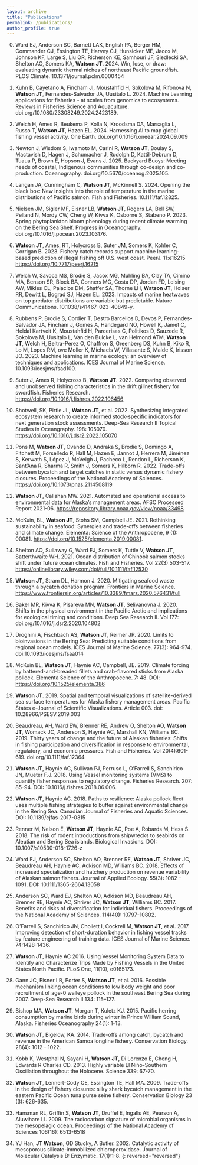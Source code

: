 ```yaml
---
layout: archive
title: "Publications"
permalink: /publications/
author_profile: true
---
```



0. Ward EJ, Anderson SC, Barnett LAK, English PA, Berger HM, Commander CJ, Essington TE, Harvey CJ, Hunsicker ME, Jacox M, Johnson KF, Large S, Liu OR, Richerson KE, Samhouri JF, Siedlecki SA, Shelton AO, Somers KA, **Watson JT**. 2024. Win, lose, or draw: evaluating dynamic thermal niches of northeast Pacific groundfish. PLOS Climate. 10.1371/journal.pclm.0000454

0. Kuhn B, Cayetano A, Fincham JI, Moustahfid H, Sokolova M, Rifonova N, **Watson JT**, Fernandes-Salvador JA, Uusitalo L. 2024. Machine Learning applications for fisheries - at scales from genomics to ecosystems. Reviews in Fisheries Science and Aquaculture. doi.org/10.1080/23308249.2024.2423189. 

0. Welch H, Ames R, Beukema P, Kolla N, Kroodsma DA, Marsaglia L, Russo T, **Watson JT**, Hazen EL. 2024. Harnessing AI to map global fishing vessel activity. One Earth. doi.org/10.1016/j.oneear.2024.09.009

0. Newton J, Wisdom S, Iwamoto M, Carini R, **Watson JT**, Boulay S, Mactavish D, Hagen J, Schumacher J, Rudolph D, Kattil-Debrum D, Tuaua P, Brown E, Hopson J, Evans J. 2025. Backyard Buoys: Meeting needs of coastal, Indigenous communities through co-design and co-production. Oceanography. doi.org/10.5670/oceanog.2025.105.
    
0. Langan JA, Cunningham C, **Watson JT**, McKinnell S. 2024. Opening the black box: New insights into the role of temperature in the marine distributions of Pacific salmon. Fish and Fisheries. 10.1111/faf.12825.

0. Nielsen JM, Sigler MF, Eisner LB, **Watson JT**, Rogers LA, Bell SW, Pelland N, Mordy CW, Cheng W, Kivva K, Osborne S, Stabeno P. 2023. Spring phytoplankton bloom phenology during recent climate warming on the Bering Sea Shelf. Progress in Oceanography. doi.org/10.1016/j.pocean.2023.103176.

0. **Watson JT**, Ames, RT, Holycross B, Suter JM, Somers K, Kohler C, Corrigan B. 2023. Fishery catch records support machine learning-based prediction of illegal fishing off U.S. west coast. PeerJ. 11:e16215 https://doi.org/10.7717/peerj.16215

0. Welch W, Savoca MS, Brodie S, Jacox MG, Muhling BA, Clay TA, Cimino MA, Benson SR, Block BA, Conners MG, Costa DP, Jordan FD, Leising AW, Mikles CL, Palacios DM, Shaffer SA, Thorne LH, **Watson JT**, Holser RR, Dewitt L, Bograd SJ, Hazen EL. 2023. Impacts of marine heatwaves on top predator distributions are variable but predictable. Nature Communications. 10.1038/s41467-023-40849-y.

0. Rubbens P, Brodie S, Cordier T, Destro Barcellos D, Devos P, Fernandes-Salvador JA, Fincham J, Gomes A, Handegard NO, Howell K, Jamet C, Heldal Kartveit K, Moustahfid H, Parcerisas C, Politikos D, Sauzede R, Sokolova M, Uusitalo L, Van den Bulcke L, van Helmond ATM, **Watson JT**, Welch H, Beltra-Perez O, Chaffron S, Greenberg DS, Kuhn B, Kiko R, Lo M, Lopes RM, ove Moller K, Michaels W, Villasante S, Malde K, Irisson JO. 2023. Machine learning in marine ecology: an overview of techniques and applications. ICES Journal of Marine Science. 10.1093/icesjms/fsad100.

0. Suter J, Ames R, Holycross B, **Watson JT**. 2022. Comparing observed and unobserved fishing characteristics in the drift gillnet fishery for swordfish. Fisheries Research. https://doi.org/10.1016/j.fishres.2022.106456

0. Shotwell, SK, Pirtle JL, **Watson JT**, et al. 2022. Synthesizing integrated ecosystem research to create informed stock-specific indicators for next generation stock assessments. Deep-Sea Research II Topical Studies in Oceangraphy. 198: 105070. https://doi.org/10.1016/j.dsr2.2022.105070

0. Pons M, **Watson JT**, Ovando D, Andraka S, Brodie S, Domingo A, Fitchett M, Forselledo R, Hall M, Hazen E, Jannot J, Herrera M, Jiménez S, Kerwath S, López J, McVeigh J, Pacheco L, Rendon L, Richerson K, Sant’Ana R, Sharma R, Smith J, Somers K, Hilborn R. 2022. Trade-offs between bycatch and target catches in static versus dynamic fishery closures. Proceedings of the National Academy of Sciences. https://doi.org/10.1073/pnas.2114508119
 
0. **Watson JT**, Callahan MW. 2021. Automated and operational access to environmental data for Alaska’s management areas. AFSC Processed Report 2021-06. https://repository.library.noaa.gov/view/noaa/33498

0. McKuin, BL, **Watson JT**, Stohs SM, Campbell JE. 2021. Rethinking sustainability in seafood: Synergies and trade-offs between fisheries and climate change. Elementa: Science of the Anthropocene, 9 (1): 00081. https://doi.org/10.1525/elementa.2019.00081.

0. Shelton AO, Sullaway G, Ward EJ, Somers K, Tuttle V, **Watson JT**, Satterthwaite WH. 2021. Ocean distribution of Chinook salmon stocks shift under future ocean climates. Fish and Fisheries. Vol 22(3):503-517. https://onlinelibrary.wiley.com/doi/full/10.1111/faf.12530

0. **Watson JT**, Stram DL, Harmon J. 2020. Mitigating seafood waste through a bycatch donation program. Frontiers in Marine Science. https://www.frontiersin.org/articles/10.3389/fmars.2020.576431/full

0. Baker MR, Kivva K, Pisareva MN, **Watson JT**, Selivanovna J. 2020. Shifts in the physical environment in the Pacific Arctic and implications for ecological timing and conditions. Deep Sea Research II. Vol 177: doi.org/10.1016/j.dsr2.2020.104802

0. Droghini A, Fischbach AS, **Watson JT**, Reimer JP. 2020. Limits to bioinvasions in the Bering Sea: Predicting suitable conditions from regional ocean models. ICES Journal of Marine Science. 77(3): 964-974. doi:10.1093/icesjms/fsaa014

0. McKuin BL, **Watson JT**, Haynie AC, Campbell, JE. 2019. Climate forcing by battered-and-breaded fillets and crab-flavored sticks from Alaska pollock. Elementa Science of the Anthropocene. 7: 48. DOI: https://doi.org/10.1525/elementa.386

0. **Watson JT**. 2019. Spatial and temporal visualizations of satellite-derived sea surface temperatures for Alaska fishery management areas. Pacific States e-Journal of Scientific Visualizations. Article 003. doi: 10.28966/PSESV.2019.003

0. Beaudreau, AH, Ward EW, Brenner RE, Andrew O, Shelton AO, **Watson JT**, Womack JC, Anderson S, Haynie AC, Marshall KN, Williams BC. 2019. Thirty years of change and the future of Alaskan fisheries: Shifts in fishing participation and diversification in response to environmental, regulatory, and economic pressures. Fish and Fisheries. Vol 20(4):601-619. doi.org/10.1111/faf.12364

0. **Watson JT**, Haynie AC, Sullivan PJ, Perruso L, O’Farrell S, Sanchirico JN, Mueter F.J. 2018. Using Vessel monitoring systems (VMS) to quantify fisher responses to regulatory change. Fisheries Research. 207: 85-94. DOI: 10.1016/j.fishres.2018.06.006.

0. **Watson JT**, Haynie AC. 2018. Paths to resilience: Alaska pollock fleet uses multiple fishing strategies to buffer against environmental change in the Bering Sea. Canadian Journal of Fisheries and Aquatic Sciences. DOI: 10.1139/cjfas-2017-0315

0. Renner M, Nelson E, **Watson JT**, Haynie AC, Poe A, Robards M, Hess S. 2018. The risk of rodent introductions from shipwrecks to seabirds on Aleutian and Bering Sea islands. Biological Invasions. DOI: 10.1007/s10530-018-1726-z

0. Ward EJ, Anderson SC, Shelton AO, Brenner RE, **Watson JT**, Shriver JC, Beaudreau AH, Haynie AC, Adkison MD, Williams BC. 2018. Effects of increased specialization and hatchery production on revenue variability of Alaskan salmon fishers. Journal of Applied Ecology. 55(3): 1082 – 1091. DOI: 10.1111/1365-2664.13058

0. Anderson SC, Ward EJ, Shelton AO, Adkison MD, Beaudreau AH, Brenner RE, Haynie AC, Shriver JC, **Watson JT**, Williams BC. 2017. Benefits and risks of diversification for individual fishers. Proceedings of the National Academy of Sciences. 114(40): 10797-10802.

0. O’Farrell S, Sanchirico JN, Chollett I, Cockrell M, **Watson JT**, et al. 2017. Improving detection of short-duration behavior in fishing vessel tracks by feature engineering of training data. ICES Journal of Marine Science. 74:1428-1436.

0. **Watson JT**, Haynie AC 2016. Using Vessel Monitoring System Data to Identify and Characterize Trips Made by Fishing Vessels in the United States North Pacific. PLoS One, 11(10), e0165173.

0. Gann JC, Eisner LB, Porter S, **Watson JT**, et al. 2016. Possible mechanism linking ocean conditions to low body weight and poor recruitment of age-0 walleye pollock in the southeast Bering Sea during 2007. Deep-Sea Research II 134: 115–127.

0. Bishop MA, **Watson JT**, Morgan T, Kuletz KJ. 2015. Pacific herring consumption by marine birds during winter in Prince William Sound, Alaska. Fisheries Oceanography 24(1): 1-13.

0. **Watson JT**, Bigelow, KA. 2014. Trade-offs among catch, bycatch and revenue in the American Samoa longline fishery. Conservation Biology. 28(4): 1012 - 1022.

0. Kobb K, Westphal N, Sayani H, **Watson JT**, Di Lorenzo E, Cheng H, Edwards R Charles CD. 2013. Highly variable El Niño-Southern Oscillation throughout the Holocene. Science 339: 67-70.

0. **Watson JT**, Lennert-Cody CE, Essington TE, Hall MA. 2009. Trade-offs in the design of fishery closures: silky shark bycatch management in the eastern Pacific Ocean tuna purse seine fishery. Conservation Biology 23 (3): 626-635.

0. Hansman RL, Griffin S, **Watson JT**, Druffel E, Ingalls AE, Pearson A, Aluwihare LI. 2009. The radiocarbon signature of microbial organisms in the mesopelagic ocean. Proceedings of the National Academy of Sciences 106(16): 6513-6518

0. YJ Han, **JT Watson**, GD Stucky, A Butler. 2002. Catalytic activity of mesoporous silicate-immobilized chloroperoxidase. Journal of Molecular Catalysis B: Enzymatic. 17(1):1-8.
{: reversed="reversed"}
